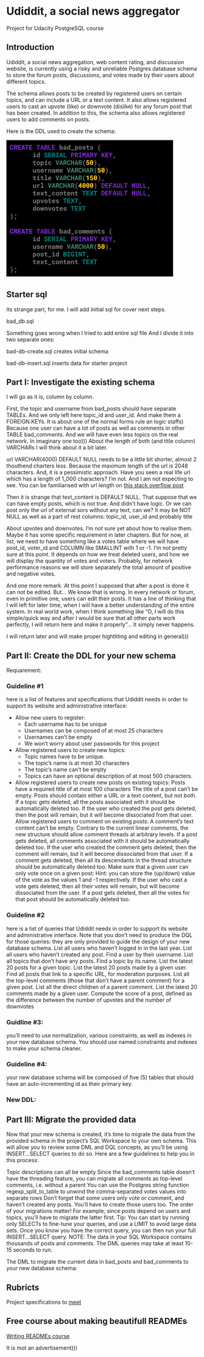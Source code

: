 # Udiddit, a social news aggregator

Project for Udacity PostgreSQL course 

## Introduction

Udiddit, a social news aggregation, web content rating, and discussion website, is currently using a risky and unreliable Postgres database schema to store the forum posts, discussions, and votes made by their users about different topics.

The schema allows posts to be created by registered users on certain topics, and can include a URL or a text content. It also allows registered users to cast an upvote (like) or downvote (dislike) for any forum post that has been created. In addition to this, the schema also allows registered users to add comments on posts.

Here is the DDL used to create the schema:

<img src="initial_DDL_schema.png"/>

## Starter sql

Its strange part, for me. 
I will add initial sql for cover next steps.

bad_db.sql

Something goes wrong when I tried to add entire sql file
And I divide it into two separate ones:

bad-db-create.sql creates initial schema 

bad-db-insert.sql inserts data for starter project

## Part I: Investigate the existing schema

I will go as it is, column by column.

First, the topic and username from bad_posts should have separate TABLEs. And we only left here topic_id and user_id. And make them a FOREIGN KEYs. It is about one of the normal forms rule an logic staffs)
Because one user can have a lot of posts as well as comments in other TABLE bad_comments. And we will have even less topics on the real network. In imaginary one too)))
About the length of both (and title column) VARCHARs I will think about it a bit later.

url VARCHAR(4000) DEFAULT NULL needs to be a little bit shorter, almost 2 thouthend charters less. Because the maximum length of the url is 2048 characters. And, it is a pessimistic approach. Have you seen a real life url which has a length of 1_000 characters? I’m not. And I am not expecting to see.
You can be familiarised with url length on [this stack overflow post](https://stackoverflow.com/questions/417142/what-is-the-maximum-length-of-a-url-in-different-browsers)

Then it is strange that text_content is DEFAULT NULL. 
That suppose that we can have empty posts, which is not true. And didn't have logic. Or we can post only the url of external sors without any text, can we? It may be NOT NULL as well as a part of rest columns: topic_id, user_id and probably title

About upvotes and downvotes. I’m not sure yet about how to realise them. Maybe it has some specific requirement in later chapters. But for now, at list, we need to have something like a votes table where we will have post_id, voter_id and COLUMN like SMALLINT with 1 or -1. I’m not pretty sure at this point. It depends on how we treat deleted users, and how we will display the quantity of votes and voters. Probably, for network performance reasons we will store separately the total amount of positive and negative votes.

And one more remark. At this point I supposed that after a post is done it can not be edited. But… We know that is wrong. In every network or forum, even in primitive one, users can edit their posts. It has a line of thinking that I will left for later time, when I will have a better understanding of the entire system.
In real world work, when I think something like “O, I will do this simple/quick way and after I would be sure that all other parts work perfectly, I will return here and make it properly”... It simply never happens.

I will return later and will make proper hightliting and editing in general)))


## Part II: Create the DDL for your new schema

Requarement:

### Guideline #1

here is a list of features and specifications that Udiddit needs in order to support its website and administrative interface:
* Allow new users to register:
  * Each username has to be unique
  * Usernames can be composed of at most 25 characters
  * Usernames can’t be empty
  * We won’t worry about user passwords for this project
* Allow registered users to create new topics:
  * Topic names have to be unique.
  * The topic’s name is at most 30 characters
  * The topic’s name can’t be empty
  * Topics can have an optional description of at most 500 characters.
* Allow registered users to create new posts on existing topics:
Posts have a required title of at most 100 characters
The title of a post can’t be empty.
Posts should contain either a URL or a text content, but not both.
If a topic gets deleted, all the posts associated with it should be automatically deleted too.
If the user who created the post gets deleted, then the post will remain, but it will become dissociated from that user.
Allow registered users to comment on existing posts:
A comment’s text content can’t be empty.
Contrary to the current linear comments, the new structure should allow comment threads at arbitrary levels.
If a post gets deleted, all comments associated with it should be automatically deleted too.
If the user who created the comment gets deleted, then the comment will remain, but it will become dissociated from that user.
If a comment gets deleted, then all its descendants in the thread structure should be automatically deleted too.
Make sure that a given user can only vote once on a given post:
Hint: you can store the (up/down) value of the vote as the values 1 and -1 respectively.
If the user who cast a vote gets deleted, then all their votes will remain, but will become dissociated from the user.
If a post gets deleted, then all the votes for that post should be automatically deleted too.

### Guideline #2

here is a list of queries that Udiddit needs in order to support its website and administrative interface. Note that you don’t need to produce the DQL for those queries: they are only provided to guide the design of your new database schema.
List all users who haven’t logged in in the last year.
List all users who haven’t created any post.
Find a user by their username.
List all topics that don’t have any posts.
Find a topic by its name.
List the latest 20 posts for a given topic.
List the latest 20 posts made by a given user.
Find all posts that link to a specific URL, for moderation purposes. 
List all the top-level comments (those that don’t have a parent comment) for a given post.
List all the direct children of a parent comment.
List the latest 20 comments made by a given user.
Compute the score of a post, defined as the difference between the number of upvotes and the number of downvotes


### Guidline  #3: 

you’ll need to use normalization, various constraints, as well as indexes in your new database schema. You should use named constraints and indexes to make your schema cleaner.

### Guideline #4: 

your new database schema will be composed of five (5) tables that should have an auto-incrementing id as their primary key.

### New DDL:



## Part III: Migrate the provided data

Now that your new schema is created, it’s time to migrate the data from the provided schema in the project’s SQL Workspace to your own schema. This will allow you to review some DML and DQL concepts, as you’ll be using INSERT...SELECT queries to do so. Here are a few guidelines to help you in this process:

Topic descriptions can all be empty
Since the bad_comments table doesn’t have the threading feature, you can migrate all comments as top-level comments, i.e. without a parent
You can use the Postgres string function regexp_split_to_table to unwind the comma-separated votes values into separate rows
Don’t forget that some users only vote or comment, and haven’t created any posts. You’ll have to create those users too.
The order of your migrations matter! For example, since posts depend on users and topics, you’ll have to migrate the latter first.
Tip: You can start by running only SELECTs to fine-tune your queries, and use a LIMIT to avoid large data sets. Once you know you have the correct query, you can then run your full INSERT...SELECT query.
NOTE: The data in your SQL Workspace contains thousands of posts and comments. The DML queries may take at least 10-15 seconds to run.

The DML to migrate the current data in bad_posts and bad_comments to your new database schema:


## Rubricts

Project specifications to [meet](https://review.udacity.com/#!/rubrics/2802/view)

## Free course about making beautifull READMEs

[Writing READMEs course](https://www.udacity.com/course/writing-readmes--ud777)

It is mot an advertisement)))
